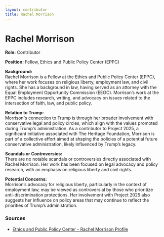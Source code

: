 ```yaml
---
layout: contributor
title: Rachel Morrison
---
```


# Rachel Morrison

**Role:** Contributor

**Position:** Fellow, Ethics and Public Policy Center (EPPC)

**Background:**  
Rachel Morrison is a Fellow at the Ethics and Public Policy Center (EPPC), where her work focuses on religious liberty, employment law, and civil rights. She has a background in law, having served as an attorney with the Equal Employment Opportunity Commission (EEOC). Morrison’s work at the EPPC includes research, writing, and advocacy on issues related to the intersection of faith, law, and public policy.

**Relation to Trump:**  
Morrison's connection to Trump is through her broader involvement with conservative legal and policy circles, which align with the values promoted during Trump's administration. As a contributor to Project 2025, a significant initiative associated with The Heritage Foundation, Morrison is part of a collective effort aimed at shaping the policies of a potential future conservative administration, likely influenced by Trump’s legacy.

**Scandals or Controversies:**  
There are no notable scandals or controversies directly associated with Rachel Morrison. Her work has been focused on legal advocacy and policy research, with an emphasis on religious liberty and civil rights.

**Potential Concerns:**  
Morrison’s advocacy for religious liberty, particularly in the context of employment law, may be viewed as controversial by those who prioritize anti-discrimination protections. Her involvement with Project 2025 also suggests her influence on policy areas that may continue to reflect the priorities of Trump’s administration.

### Sources
- [Ethics and Public Policy Center - Rachel Morrison Profile](https://eppc.org/author/rachel_morrison)
